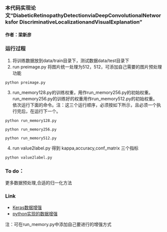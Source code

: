 ### 本代码实现论文“DiabeticRetinopathyDetectionviaDeepConvolutionalNetworksfor DiscriminativeLocalizationandVisualExplanation”
#### 作者：梁新彦

### 运行过程

 1. 将训练数据放到data/train目录下，测试数据data/test目录下
 2. run preimage.py 将图片统一处理为512，512，可添加自己需要的图片预处理功能
 ```
 python preimage.py
 ```
 3. run_memory128.py的训练权重，用作run_memory256.py的初始权重。run_memory256.py的训练好的权重用作run_memory512.py的初始权重。
 依次运行下面的命令。注：这三个运行顺序，必须按如下所示，且必须一个执行完后，在运行下一个。
 ```
 python run_memory128.py
 
 ```
 ```
 python run_memory256.py
 
 ```
 ```
 python run_memory512.py
 
 ```
  
 4. run value2label.py 得到 kappa,accuracy,conf_matrix 三个指标
 ```
 python value2label.py
 ```

### To do：

更多数据预处理,合适的归一化方法

### Link

- [Keras数据增强](https://absentm.github.io/2016/06/14/%E6%B7%B1%E5%BA%A6%E5%AD%A6%E4%B9%A0%E4%B8%AD%E7%9A%84Data-Augmentation%E6%96%B9%E6%B3%95%E5%92%8C%E4%BB%A3%E7%A0%81%E5%AE%9E%E7%8E%B0/)
- [python实现的数据增强](https://github.com/aleju/imgaug)

注：可在run_memory.py中添加自己要进行的增强方式
